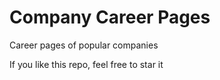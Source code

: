 # Company Career Pages
Career pages of popular companies

If you like this repo, feel free to star it
